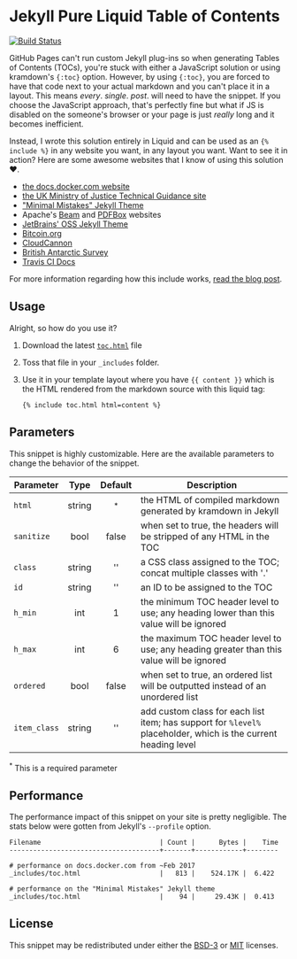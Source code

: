 # Jekyll Pure Liquid Table of Contents

[![Build Status](https://travis-ci.org/allejo/jekyll-toc.svg?branch=master)](https://travis-ci.org/allejo/jekyll-toc)

GitHub Pages can't run custom Jekyll plug-ins so when generating Tables of Contents (TOCs), you're stuck with either a JavaScript solution or using kramdown's `{:toc}` option. However, by using `{:toc}`, you are forced to have that code next to your actual markdown and you can't place it in a layout. This means _every_. _single_. _post_. will need to have the snippet. If you choose the JavaScript approach, that's perfectly fine but what if JS is disabled on the someone's browser or your page is just _really_ long and it becomes inefficient.

Instead, I wrote this solution entirely in Liquid and can be used as an `{% include %}` in any website you want, in any layout you want. Want to see it in action? Here are some awesome websites that I know of using this solution :heart:.

- [the docs.docker.com website](https://github.com/docker/docker.github.io/pull/1474)
- [the UK Ministry of Justice Technical Guidance site](https://github.com/ministryofjustice/technical-guidance/pull/7)
- ["Minimal Mistakes" Jekyll Theme](https://github.com/mmistakes/minimal-mistakes/pull/1310)
- Apache's [Beam](https://github.com/apache/beam-site/blob/5a9fb94b27575bc1a73fbc3725d0e31c3114aa9f/src/_includes/page-toc.html) and [PDFBox](https://github.com/apache/pdfbox-docs/commit/37123aa785562c08ad3fa748a289a9ad81c8734c) websites
- [JetBrains' OSS Jekyll Theme](https://github.com/JetBrains/oss-site-jekyll-theme/commit/ff779cfa2ebc2c34f0d1e194a1d6a27a748f0c96)
- [Bitcoin.org](https://github.com/bitcoin-dot-org/bitcoin.org/commit/adf254847a4bfe8d8c1185bd875776dd7c24ef62)
- [CloudCannon](https://github.com/CloudCannon/documentation/commit/2dca0e9ecede5ac3ecdff0bf631293aff72ffa71)
- [British Antarctic Survey](https://github.com/antarctica/bas-style-kit-jekyll-theme/commit/7398c88bf18f20ecca575f44bceb784b5e538e67)
- [Travis CI Docs](https://github.com/travis-ci/docs-travis-ci-com/pull/1909)

For more information regarding how this include works, [read the blog post](https://allejo.io/blog/a-jekyll-toc-in-liquid-only/).

## Usage

Alright, so how do you use it?

1. Download the latest [`toc.html`](/_includes/toc.html) file
2. Toss that file in your `_includes` folder.
3. Use it in your template layout where you have `{{ content }}` which is the HTML rendered from the markdown source with this liquid tag:

   ```liquid
   {% include toc.html html=content %}
   ```

## Parameters

This snippet is highly customizable. Here are the available parameters to change the behavior of the snippet.

| Parameter  |  Type  | Default | Description |
| ---------  | :----: | :-----: | ----------- |
| `html`     | string | <sup>*</sup> | the HTML of compiled markdown generated by kramdown in Jekyll |
| `sanitize` | bool   | false  | when set to true, the headers will be stripped of any HTML in the TOC |
| `class`    | string | ''     | a CSS class assigned to the TOC; concat multiple classes with '.' |
| `id`       | string | ''     | an ID to be assigned to the TOC |
| `h_min`    | int    | 1      | the minimum TOC header level to use; any heading lower than this value will be ignored |
| `h_max`    | int    | 6      | the maximum TOC header level to use; any heading greater than this value will be ignored |
| `ordered`  | bool   | false  | when set to true, an ordered list will be outputted instead of an unordered list |
| `item_class` | string | ''   | add custom class for each list item; has support for `%level%` placeholder, which is the current heading level |

<sup>*</sup> This is a required parameter

## Performance

The performance impact of this snippet on your site is pretty negligible. The stats below were gotten from Jekyll's `--profile` option.

```
Filename                              | Count |      Bytes |    Time
--------------------------------------+-------+------------+--------

# performance on docs.docker.com from ~Feb 2017
_includes/toc.html                    |   813 |    524.17K |  6.422

# performance on the "Minimal Mistakes" Jekyll theme
_includes/toc.html                    |    94 |     29.43K |  0.413
```

## License

This snippet may be redistributed under either the [BSD-3](https://github.com/allejo/jekyll-toc/blob/master/LICENSE.BSD3.md) or [MIT](https://github.com/allejo/jekyll-toc/blob/master/LICENSE.MIT.md) licenses.
